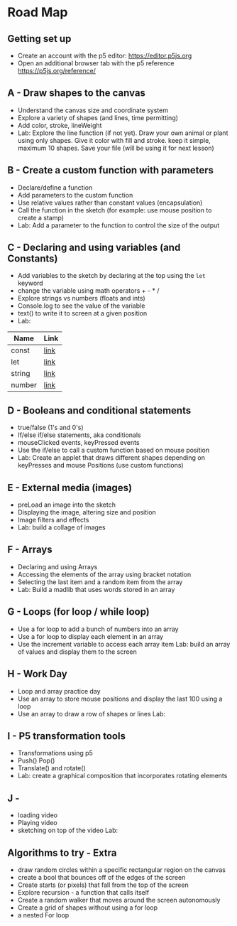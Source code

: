 # Road Map

## Getting set up

-   Create an account with the p5 editor: <https://editor.p5js.org>
-   Open an additional browser tab with the p5 reference <https://p5js.org/reference/>

## A - Draw shapes to the canvas

-   Understand the canvas size and coordinate system
-   Explore a variety of shapes (and lines, time permitting)
-   Add color, stroke, lineWeight
-   Lab: Explore the line function (if not yet). Draw your own animal or plant using only shapes. Give it color with fill and stroke. keep it simple, maximum 10 shapes. Save your file (will be using it for next lesson)

## B - Create a custom function with parameters

-   Declare/define a function
-   Add parameters to the custom function
-   Use relative values rather than constant values (encapsulation)
-   Call the function in the sketch (for example: use mouse position to create a stamp)
-   Lab: Add a parameter to the function to control the size of the output

## C - Declaring and using variables (and Constants)

-   Add variables to the sketch by declaring at the top using the `let` keyword
-   change the variable using math operators + - \* /
-   Explore strings vs numbers (floats and ints)
-   Console.log to see the value of the variable
-   text() to write it to screen at a given position
-   Lab:

| Name   | Link |
| ------ | --------- |
| const  | [link](https://developer.mozilla.org/en-US/docs/Web/JavaScript/Reference/Statements/const)      |
| let    | [link](https://developer.mozilla.org/en-US/docs/Web/JavaScript/Reference/Statements/let)        |
| string | [link](https://developer.mozilla.org/en-US/docs/Web/JavaScript/Reference/Global_Objects/String) |
| number | [link](https://developer.mozilla.org/en-US/docs/Web/JavaScript/Data_structures#number_type)     |

## D - Booleans and conditional statements

-   true/false (1's and 0's)
-   If/else if/else statements, aka conditionals
-   mouseClicked events, keyPressed events
-   Use the if/else to call a custom function based on mouse position
-   Lab: Create an applet that draws different shapes depending on keyPresses and mouse Positions (use custom functions)

## E - External media (images)

-   preLoad an image into the sketch
-   Displaying the image, altering size and position
-   Image filters and effects
-   Lab: build a collage of images

## F - Arrays

-   Declaring and using Arrays
-   Accessing the elements of the array using bracket notation
-   Selecting the last item and a random item from the array
-   Lab: Build a madlib that uses words stored in an array

## G - Loops (for loop / while loop)

-   Use a for loop to add a bunch of numbers into an array
-   Use a for loop to display each element in an array
-   Use the increment variable to access each array item
    Lab: build an array of values and display them to the screen

## H - Work Day

-   Loop and array practice day
-   Use an array to store mouse positions and display the last 100 using a loop
-   Use an array to draw a row of shapes or lines
    Lab:

## I - P5 transformation tools

-   Transformations using p5
-   Push() Pop()
-   Translate() and rotate()
-   Lab: create a graphical composition that incorporates rotating elements

## J -

-   loading video
-   Playing video
-   sketching on top of the video
    Lab:  

## Algorithms to try - Extra

-   draw random circles within a specific rectangular region on the canvas
-   create a bool that bounces off of the edges of the screen
-   Create starts (or pixels) that fall from the top of the screen
-   Explore recursion - a function that calls itself
-   Create a random walker that moves around the screen autonomously
-   Create a grid of shapes without using a for loop
-   a nested For loop

